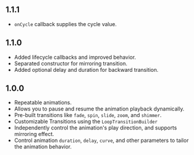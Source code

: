 ## 1.1.1

* `onCycle` callback supplies the cycle value.

## 1.1.0

* Added lifecycle callbacks and improved behavior.
* Separated constructor for mirroring transition.
* Added optional delay and duration for backward transition.

## 1.0.0

* Repeatable animations.
* Allows you to pause and resume the animation playback dynamically.
* Pre-built transitions like `fade`, `spin`, `slide`, `zoom`, and `shimmer`.
* Customizable Transitions using the `LoopTransitionBuilder`
* Independently control the animation's play direction, and supports mirroring effect.
* Control animation `duration`, `delay`, `curve`, and other parameters to tailor the animation behavior.
